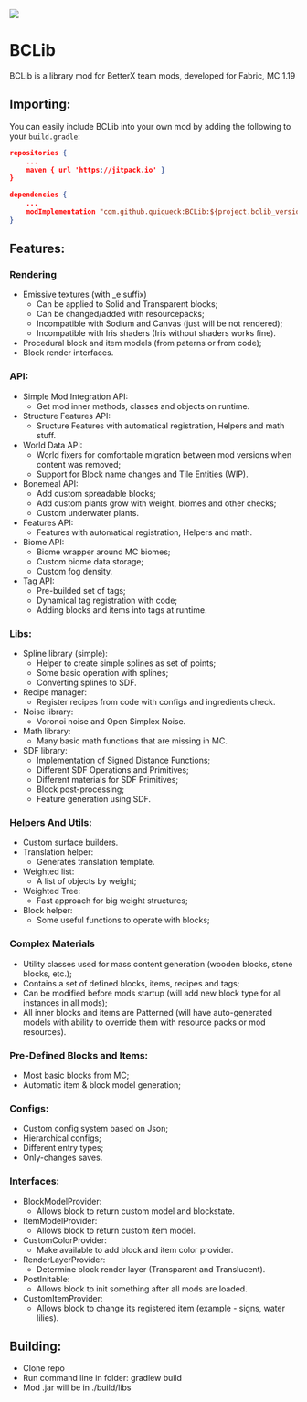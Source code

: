 [![](https://jitpack.io/v/quiqueck/BCLib.svg)](https://jitpack.io/#quiqueck/BCLib)

# BCLib

BCLib is a library mod for BetterX team mods, developed for Fabric, MC 1.19

## Importing:

You can easily include BCLib into your own mod by adding the following to your `build.gradle`:

```json
repositories {
    ...
    maven { url 'https://jitpack.io' } 
}
```

```json
dependencies {
    ...
    modImplementation "com.github.quiqueck:BCLib:${project.bclib_version}"
}
```

## Features:

### Rendering

* Emissive textures (with _e suffix)
    * Can be applied to Solid and Transparent blocks;
    * Can be changed/added with resourcepacks;
    * Incompatible with Sodium and Canvas (just will be not rendered);
    * Incompatible with Iris shaders (Iris without shaders works fine).
* Procedural block and item models (from paterns or from code);
* Block render interfaces.

### API:

* Simple Mod Integration API:
    * Get mod inner methods, classes and objects on runtime.
* Structure Features API:
    * Sructure Features with automatical registration, Helpers and math stuff.
* World Data API:
    * World fixers for comfortable migration between mod versions when content was removed;
    * Support for Block name changes and Tile Entities (WIP).
* Bonemeal API:
    * Add custom spreadable blocks;
    * Add custom plants grow with weight, biomes and other checks;
    * Custom underwater plants.
* Features API:
    * Features with automatical registration, Helpers and math.
* Biome API:
    * Biome wrapper around MC biomes;
    * Custom biome data storage;
    * Custom fog density.
* Tag API:
    * Pre-builded set of tags;
    * Dynamical tag registration with code;
    * Adding blocks and items into tags at runtime.

### Libs:

* Spline library (simple):
    * Helper to create simple splines as set of points;
    * Some basic operation with splines;
    * Converting splines to SDF.
* Recipe manager:
    * Register recipes from code with configs and ingredients check.
* Noise library:
    * Voronoi noise and Open Simplex Noise.
* Math library:
    * Many basic math functions that are missing in MC.
* SDF library:
    * Implementation of Signed Distance Functions;
    * Different SDF Operations and Primitives;
    * Different materials for SDF Primitives;
    * Block post-processing;
    * Feature generation using SDF.

### Helpers And Utils:

* Custom surface builders.
* Translation helper:
    * Generates translation template.
* Weighted list:
    * A list of objects by weight;
* Weighted Tree:
    * Fast approach for big weight structures;
* Block helper:
    * Some useful functions to operate with blocks;

### Complex Materials

* Utility classes used for mass content generation (wooden blocks, stone blocks, etc.);
* Contains a set of defined blocks, items, recipes and tags;
* Can be modified before mods startup (will add new block type for all instances in all mods);
* All inner blocks and items are Patterned (will have auto-generated models with ability to override them with resource
  packs or mod resources).

### Pre-Defined Blocks and Items:

* Most basic blocks from MC;
* Automatic item & block model generation;

### Configs:

* Custom config system based on Json;
* Hierarchical configs;
* Different entry types;
* Only-changes saves.

### Interfaces:

* BlockModelProvider:
    * Allows block to return custom model and blockstate.
* ItemModelProvider:
    * Allows block to return custom item model.
* CustomColorProvider:
    * Make available to add block and item color provider.
* RenderLayerProvider:
    * Determine block render layer (Transparent and Translucent).
* PostInitable:
    * Allows block to init something after all mods are loaded.
* CustomItemProvider:
    * Allows block to change its registered item (example - signs, water lilies).

## Building:

* Clone repo
* Run command line in folder: gradlew build
* Mod .jar will be in ./build/libs
